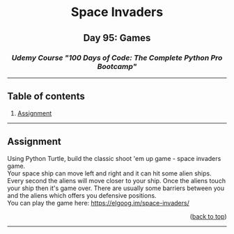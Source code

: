 <a id="readme-top"></a>
<div align="center">
<h1>Space Invaders</h1>
<h2>Day 95: Games</h2>
<i><h3>Udemy Course "100 Days of Code: The Complete Python Pro Bootcamp"</h3></i>
</div>
<hr>

<!-- TABLE OF CONTENTS -->
## Table of contents
1. [Assignment](#assignment)

<hr>

<a id="assignment"></a>
## Assignment
Using Python Turtle, build the classic shoot 'em up game - space invaders game.<br>
Your space ship can move left and right and it can hit some alien ships. Every second the aliens will move closer to your ship. Once the aliens touch your ship then it's game over. There are usually some barriers between you and the aliens which offers you defensive positions.<br>
You can play the game here: https://elgoog.im/space-invaders/
<p align="right">(<a href="#readme-top">back to top</a>)</p>

<hr>
